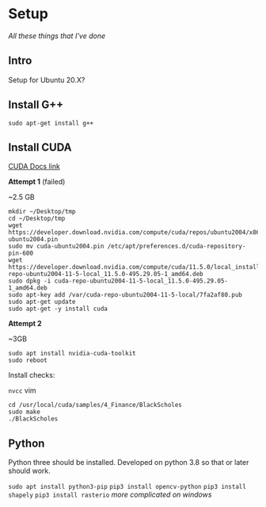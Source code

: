 # Setup

_All these things that I've done_

## Intro

Setup for Ubuntu 20.X?

## Install G++

`sudo apt-get install g++`

## Install CUDA

[CUDA Docs link](https://developer.nvidia.com/cuda-downloads?target_os=Linux&target_arch=x86_64&Distribution=Ubuntu&target_version=20.04&target_type=deb_local)

__Attempt 1__ (failed)

~2.5 GB

~~~
mkdir ~/Desktop/tmp
cd ~/Desktop/tmp
wget https://developer.download.nvidia.com/compute/cuda/repos/ubuntu2004/x86_64/cuda-ubuntu2004.pin
sudo mv cuda-ubuntu2004.pin /etc/apt/preferences.d/cuda-repository-pin-600
wget https://developer.download.nvidia.com/compute/cuda/11.5.0/local_installers/cuda-repo-ubuntu2004-11-5-local_11.5.0-495.29.05-1_amd64.deb
sudo dpkg -i cuda-repo-ubuntu2004-11-5-local_11.5.0-495.29.05-1_amd64.deb
sudo apt-key add /var/cuda-repo-ubuntu2004-11-5-local/7fa2af80.pub
sudo apt-get update
sudo apt-get -y install cuda
~~~

__Attempt 2__

~3GB

~~~
sudo apt install nvidia-cuda-toolkit
sudo reboot
~~~

Install checks:

`nvcc`
vim
~~~
cd /usr/local/cuda/samples/4_Finance/BlackScholes
sudo make
./BlackScholes
~~~


## Python

Python three should be installed. Developed on python 3.8 so that or later should work.

`sudo apt install python3-pip`
`pip3 install opencv-python`
`pip3 install shapely`
`pip3 install rasterio` _more complicated on windows_
